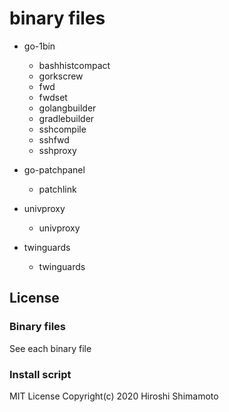 binary files
============

- go-1bin
  * bashhistcompact
  * gorkscrew
  * fwd
  * fwdset
  * golangbuilder
  * gradlebuilder
  * sshcompile
  * sshfwd
  * sshproxy

- go-patchpanel
  * patchlink

- univproxy
  * univproxy

- twinguards
  * twinguards

License
-------

### Binary files
See each binary file

### Install script
MIT License Copyright(c) 2020 Hiroshi Shimamoto
